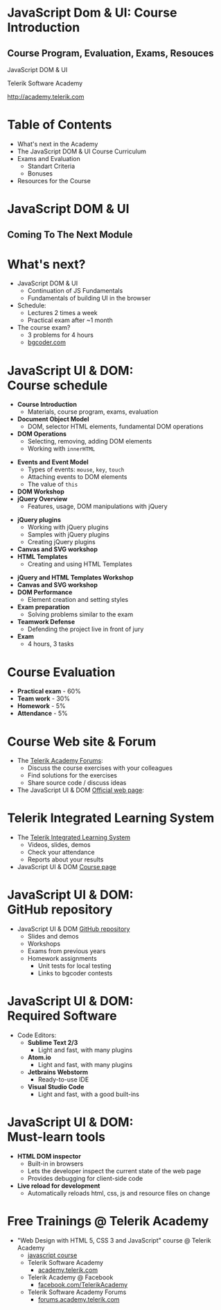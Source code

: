 <!-- section start -->
<!-- attr: { showInPresentation:true, hasScriptWrapper:true, class:"slide-title" } -->
# JavaScript Dom & UI: Course Introduction
## Course Program, Evaluation, Exams, Resouces

<aside class="signature">
    <p class="signature-course">JavaScript DOM & UI</p>
    <p class="signature-initiative">Telerik Software Academy</p>
    <a href="http://academy.telerik.com" class="signature-link" target="_blank">http://academy.telerik.com</a>
</aside>


<!-- section start -->
<!-- attr: { hasScriptWrapper:true } -->
# Table of Contents
- What's next in the Academy
- The JavaScript DOM & UI Course Curriculum
- Exams and Evaluation
    - Standart Criteria
    - Bonuses
- Resources for the Course

<!-- section start -->
<!-- attr: { hasScriptWrapper:true, class:"slide-section" } -->
# JavaScript DOM & UI
## Coming To The Next Module

<!-- attr: { hasScriptWrapper:true } -->
# What's next?
- JavaScript DOM & UI
    - Continuation of JS Fundamentals
    - Fundamentals of building UI in the browser
- Schedule:
    - Lectures 2 times a week
    - Practical exam after ~1 month
- The course exam?
    - 3 problems for 4 hours
    - [bgcoder.com](http://bgcoder.com)

<!-- section start -->
<!-- attr: { hasScriptWrapper:true, class:"slide-section", showInPresentation:true } -->
<!-- # JavaScript UI & DOM: Course Curriculum
## Covered topics and lectures -->

<!-- attr: { hasScriptWrapper:true, style:"font-size:0.9em" } -->
# JavaScript UI & DOM:<br/>Course schedule
- **Course Introduction**
    - Materials, course program, exams, evaluation
- **Document Object Model**
    - DOM, selector HTML elements, fundamental DOM operations
- **DOM Operations**
    - Selecting, removing, adding DOM elements
    - Working with `innerHTML`

<!-- attr: { hasScriptWrapper:true, style:"font-size:0.9em", showInPresentation:true } -->
<!-- # JavaScript UI & DOM:<br/>Course schedule -->
- **Events and Event Model**
    - Types of events: `mouse`, `key`, `touch`
    - Attaching events to DOM elements
    - The value of `this`
- **DOM Workshop**
- **jQuery Overview**
    - Features, usage, DOM manipulations with jQuery

<!-- attr: { hasScriptWrapper:true, style:"font-size:0.9em", showInPresentation:true } -->
<!-- # JavaScript UI & DOM:<br/>Course schedule -->
- **jQuery plugins**
    - Working with jQuery plugins
    - Samples with jQuery plugins
    - Creating jQuery plugins
- **Canvas and SVG workshop**
- **HTML Templates**
    - Creating and using HTML Templates

<!-- attr: { hasScriptWrapper:true, showInPresentation:true } -->
<!-- # JavaScript UI & DOM:<br/>Course schedule -->
- **jQuery and HTML Templates Workshop**
- **Canvas and SVG workshop**
- **DOM Performance**
    - Element creation and setting styles
- **Exam preparation**
    - Solving problems similar to the exam
- **Teamwork Defense**
    - Defending the project live in front of jury
- **Exam**
    - 4 hours, 3 tasks

<!-- section start -->
<!-- attr: { hasScriptWrapper:true, class:"slide-section", showInPresentation:true } -->
<!-- # Course Evaluation
## Thank God there are... no bonuses? -->

<!-- attr: { hasScriptWrapper:true, style:"font-size: 50px" } -->
# Course Evaluation
- **Practical exam** - 60%
- **Team work** - 30%
- **Homework** - 5%
- **Attendance** - 5%

<!-- section start -->
<!-- attr: { hasScriptWrapper:true, class:"slide-section", showInPresentation:true } -->
<!-- # JS DOM & UI Resources
## Web resources, software, tools -->

<!-- attr: { hasScriptWrapper:true } -->
# Course Web site & Forum
- The [Telerik Academy Forums](http://telerikacademy.com/Forum/Category/24/javascript-part-2):
    - Discuss the course exercises with your colleagues
    - Find solutions for the exercises
    - Share source code / discuss ideas
- The JavaScript UI & DOM [Official web page](http://academy.telerik.com/student-courses/web-design-and-ui/javascript-ui-dom/about):

<!-- attr: { hasScriptWrapper:true } -->
# Telerik Integrated Learning System
- The [Telerik Integrated Learning System](https://telerikacademy.com)
    - Videos, slides, demos
    - Check your attendance
    - Reports about your results
- JavaScript UI & DOM [Course page](http://telerikacademy.com/Courses/Courses/Details/344)

<!-- attr: { hasScriptWrapper:true } -->
# JavaScript UI & DOM:<br/>GitHub repository
- JavaScript UI & DOM [GitHub repository](https://github.com/TelerikAcademy/JavaScript-UI-and-DOM)
    - Slides and demos
    - Workshops
    - Exams from previous years
    - Homework assignments
        - Unit tests for local testing
        - Links to bgcoder contests

<!-- attr: { hasScriptWrapper:true, style:"font-size: 43px" } -->
# JavaScript UI & DOM:<br/>Required Software
- Code Editors:
    - **Sublime Text 2/3**
        - Light and fast, with many plugins
    - **Atom.io**
        - Light and fast, with many plugins
    - **Jetbrains Webstorm**
        - Ready-to-use IDE
    - **Visual Studio Code**
        - Light and fast, with a good built-ins

<!-- attr: { hasScriptWrapper:true, style:"font-size: 43px" } -->
# JavaScript UI & DOM:<br/>Must-learn tools
- **HTML DOM inspector**
    - Built-in in browsers
    - Lets the developer inspect the current state of the web page
    - Provides debugging for client-side code
- **Live reload for development**
    - Automatically reloads html, css, js and resource files on change

<!-- section start -->
<!-- attr: { hasScriptWrapper:true, class:"slide-section", showInPresentation:true } -->
<!-- # JavaScript UI & DOM:<br/>Course Introduction
## Questions? -->

<!-- attr: { showInPresentation: true, hasScriptWrapper: true, style:'font-size: 0.9em' } -->
# Free Trainings @ Telerik Academy
- "Web Design with HTML 5, CSS 3 and JavaScript" course @ Telerik Academy
    - [javascript course](http://academy.telerik.com/student-courses/web-design-and-ui/javascript-fundamentals/about)
  - Telerik Software Academy
    - [academy.telerik.com](academy.telerik.com)
  - Telerik Academy @ Facebook
    - [facebook.com/TelerikAcademy](facebook.com/TelerikAcademy)
  - Telerik Software Academy Forums
    - [forums.academy.telerik.com](http://telerikacademy.com/Forum/Home)

<!-- <img class="slide-image" showInPresentation="true"  src="imgs/pic00.png" style="top:58.18%; left:90.52%; width:16.97%; z-index:-1" /> -->
<!-- <img class="slide-image" showInPresentation="true"  src="imgs/pic41.png" style="top:30%; left:68.14%; width:36.30%; z-index:-1" /> -->